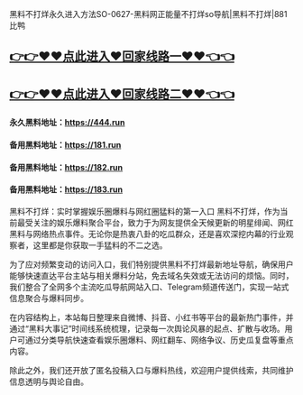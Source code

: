 黑料不打烊永久进入方法SO-0627-黑料网正能量不打烊so导航|黑料不打烊|881比鸭

## [👉👉♥♥点此进入♥回家线路一♥♥👈👈](https://unpkg.com/182run/index.html)
## [👉👉♥♥点此进入♥回家线路二♥♥👈👈](https://unpkg.com/182-1run/index.html)

#### 永久黑料地址：https://444.run
#### 备用黑料地址：https://181.run
#### 备用黑料地址：https://182.run
#### 备用黑料地址：https://183.run

黑料不打烊：实时掌握娱乐圈爆料与网红圈猛料的第一入口
黑料不打烊，作为当前最受关注的娱乐爆料聚合平台，致力于为网友提供全天候更新的明星绯闻、网红黑料与网络热点事件。无论你是热衷八卦的吃瓜群众，还是喜欢深挖内幕的行业观察者，这里都是你获取一手猛料的不二之选。

为了应对频繁变动的访问入口，我们特别提供黑料不打烊最新地址导航，确保用户能够快速直达平台主站与相关爆料分站，免去域名失效或无法访问的烦恼。同时，我们整合了全网多个主流吃瓜导航网站入口、Telegram频道传送门，实现一站式信息聚合与爆料同步。

在内容结构上，本站每日整理来自微博、抖音、小红书等平台的最新热门事件，并通过“黑料大事记”时间线系统梳理，记录每一次舆论风暴的起点、扩散与收场。用户可通过分类导航快速查看娱乐圈爆料、网红翻车、网络争议、历史瓜复盘等重点内容。

除此之外，我们还开放了匿名投稿入口与爆料热线，欢迎用户提供线索，共同维护信息透明与舆论自由。
